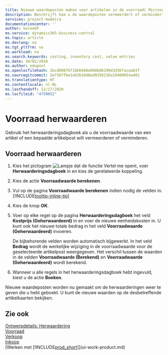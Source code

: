 ```yaml
---
title: Nieuwe waardeposten maken voor artikelen in de voorraad| Microsoft Docs
description: Beschrijft hoe u de waardeposten vermeerdert of vermindert van een of meer artikelen in de voorraad door de huidige, berekende waarde ervan te boeken.
services: project-madeira
documentationcenter: ''
author: SorenGP
ms.service: dynamics365-business-central
ms.topic: article
ms.devlang: na
ms.tgt_pltfrm: na
ms.workload: na
ms.search.keywords: costing, inventory cost, value entries
ms.date: 10/01/2020
ms.author: edupont
ms.openlocfilehash: 2bcd09876f18bb948e060b06199d3d36facaa83f
ms.sourcegitcommit: 2e7307fbe1eb3b34d0ad9356226a19409054a402
ms.translationtype: HT
ms.contentlocale: nl-NL
ms.lasthandoff: 12/17/2020
ms.locfileid: "4750052"
---
```

# <a name="revalue-inventory"></a>Voorraad herwaarderen
Gebruik het herwaarderingsdagboek als u de voorraadwaarde van een artikel of een bepaalde artikelpost wilt vermeerderen of verminderen.

## <a name="to-revalue-inventory"></a>Voorraad herwaarderen
1. Kies het pictogram ![Lampje dat de functie Vertel me opent](media/ui-search/search_small.png "Vertel me wat u wilt doen"), voer **Herwaarderingsdagboek** in en kies de gerelateerde koppeling.
2. Kies de actie **Voorraadwaarde berekenen**.
3. Vul op de pagina **Voorraadwaarde berekenen** indien nodig de velden in. [!INCLUDE[tooltip-inline-tip](includes/tooltip-inline-tip_md.md)]
4. Kies de knop **OK**.
5. Voer op elke regel op de pagina **Herwaarderingsdagboek** het veld **Kostprijs (Geherwaardeerd)** in en voer de nieuwe eenheidskosten in. U kunt ook het nieuwe totale bedrag in het veld **Voorraadwaarde (Geherwaardeerd)** invoeren.

    De bijbehorende velden worden automatisch bijgewerkt. In het veld **Bedrag** wordt de werkelijke wijziging in de voorraadwaarde voor de geselecteerde artikelpost weergegeven. Het verschil tussen de waarden in de velden **Voorraadwaarde (Berekend)** en **Voorraadwaarde (Geherwaardeerd)** wordt berekend.
6. Wanneer u alle regels in het herwaarderingsdagboek hebt ingevuld, kiest u de actie **Boeken**.

Nieuwe waardeposten worden nu gemaakt om de herwaarderingen weer te geven die u hebt geboekt. U kunt de nieuwe waarden op de desbetreffende artikelkaarten bekijken.

## <a name="see-also"></a>Zie ook
[Ontwerpdetails: Herwaardering](design-details-revaluation.md)  
[Voorraad](inventory-manage-inventory.md)  
[Verkoop](sales-manage-sales.md)  
[Inkoop](purchasing-manage-purchasing.md)  
[Werken met [!INCLUDE[prod_short](includes/prod_short.md)]](ui-work-product.md)
